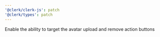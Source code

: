 ```yaml
---
'@clerk/clerk-js': patch
'@clerk/types': patch
---
```


Enable the ability to target the avatar upload and remove action buttons
